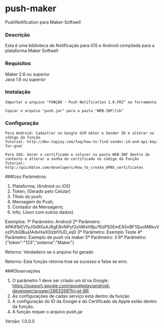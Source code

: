 # push-maker
PushNotification para Maker-Softwell

### Descrição
Esta é uma biblioteca de Notificação para iOS e Android compilada para a plataforma Maker Softwell

### Requisitos
Maker 2.6 ou superior <br>
Java 1.6 ou superior
### Instalação
<pre><code>Importar o arquivo "FUNÇÃO - Push Notification 1.0.FRZ" na ferramenta</code></pre>
<pre><code>Copiar o arquivo "push.jar" para a pasta "WEB-INF\lib"</code></pre>
### Configuração
<pre><code>Para Android: Cadastrar no Google GCM obter o Sender ID e alterar no código da função
Tutorial: http://dev.tapjoy.com/faq/how-to-find-sender-id-and-api-key-for-gcm/</code></pre>

<pre><code>Para IOS: Gerar o certificado e colocar na pasta WEB-INF dentro do contexto e alterar a senha do certificado no código da Função
Tutorial: http://quickblox.com/developers/How_to_create_APNS_certificates</code></pre>

###Uso
Parâmetros:
1. Plataforma; (Android ou iOS)
2. Token; (Gerado pelo Celular)
3. Título do push;
4. Mensagem do Push;
5. Contador de Mensagens;
6. Info; (Json com outros dados)

Exemplos: 
1º Parâmetro: Android
2º Parâmetro: APA91bEVfyJGil8SxAJ8gEBvNPyf2shWxH9ju76zPS0EmEA5vBF1QuoM6kuVozPUbQBua1AdvHaX0Izbfi1UD_eij0
3º Parâmetro: Exemplo Teste
4º Parâmetro: Exemplo de push via maker
5º Parâmetro: 3
6º Parâmetro: {"token":"123","sistema":"Maker"}

Retorno: Verdadeiro se o arquivo foi gerado

Retorno: 
Esta função retorna true se sucesso e false se erro.

###Observações
1. O parâmetro 1 deve ser criado um id na Google: https://support.google.com/googleplay/android-developer/answer/2663268?hl=pt-BR.
2. As configurações de cadas serviço está dentro da função
3. A configuração do ID da Google e do Certificado da Apple estão dentro da função.
4. A função requer o arquivo push.jar

Versão: 1.0.0.0
